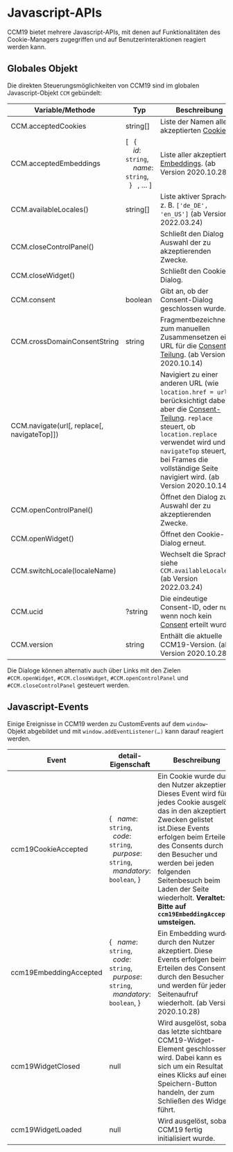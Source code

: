# Javascript-APIs

CCM19 bietet mehrere Javascript-APIs, mit denen auf Funktionalitäten des Cookie-Managers zugegriffen und auf Benutzerinteraktionen reagiert werden kann.

## Globales Objekt

Die direkten Steuerungsmöglichkeiten von CCM19 sind im globalen Javascript-Objekt `CCM` gebündelt:

| Variable/Methode                              | Typ                                                          | Beschreibung                                                                                                                                                                                                                                                                                                                          |
| --------------------------------------------- | ------------------------------------------------------------ | ------------------------------------------------------------------------------------------------------------------------------------------------------------------------------------------------------------------------------------------------------------------------------------------------------------------------------------- |
| CCM.acceptedCookies                           | string\[]                                                    | Liste der Namen aller akzeptierten [Cookies](https://www.ccm19.de/glossar/13-Cookies.html#13).                                                                                                                                                                                                                                        |
| CCM.acceptedEmbeddings                        | \[   {     *id*: `string`,     *name*: `string`,   }   , … ] | Liste aller akzeptierten [Embeddings](https://docs.ccm19.de/funktionen/cookies-und-andere/). (ab Version 2020.10.28)                                                                                                                                                                                                                  |
| CCM.availableLocales()                        | string\[]                                                    | Liste aktiver Sprachen – z. B. `['de_DE', 'en_US']` (ab Version 2022.03.24)                                                                                                                                                                                                                                                           |
| CCM.closeControlPanel()                       |                                                              | Schließt den Dialog zur Auswahl der zu akzeptierenden Zwecke.                                                                                                                                                                                                                                                                         |
| CCM.closeWidget()                             |                                                              | Schließt den Cookie-Dialog.                                                                                                                                                                                                                                                                                                           |
| CCM.consent                                   | boolean                                                      | Gibt an, ob der Consent-Dialog geschlossen wurde.                                                                                                                                                                                                                                                                                     |
| CCM.crossDomainConsentString                  | string                                                       | Fragmentbezeichner zum manuellen Zusammensetzen einer URL für die [Consent-Teilung](../system-und-co/consent-speicherung.md#consent-teilung). (ab Version 2020.10.14)                                                                                                                                                                 |
| CCM.navigate(url\[, replace\[, navigateTop]]) |                                                              | Navigiert zu einer anderen URL (wie `location.href = url`), berücksichtigt dabei aber die [Consent-Teilung](../system-und-co/consent-speicherung.md#consent-teilung). `replace` steuert, ob `location.replace` verwendet wird und `navigateTop` steuert, ob bei Frames die vollständige Seite navigiert wird. (ab Version 2020.10.14) |
| CCM.openControlPanel()                        |                                                              | Öffnet den Dialog zur Auswahl der zu akzeptierenden Zwecke.                                                                                                                                                                                                                                                                           |
| CCM.openWidget()                              |                                                              | Öffnet den Cookie-Dialog erneut.                                                                                                                                                                                                                                                                                                      |
| CCM.switchLocale(localeName)                  |                                                              | Wechselt die Sprache – siehe `CCM.availableLocales()` (ab Version 2022.03.24)                                                                                                                                                                                                                                                         |
| CCM.ucid                                      | ?string                                                      | Die eindeutige Consent-ID, oder null, wenn noch kein [Consent](https://www.ccm19.de/glossar/10-Consent.html#10) erteilt wurde.                                                                                                                                                                                                        |
| CCM.version                                   | string                                                       | Enthält die aktuelle CCM19-Version. (ab Version 2020.10.28)                                                                                                                                                                                                                                                                           |

Die Dialoge können alternativ auch über Links mit den Zielen `#CCM.openWidget`, `#CCM.closeWidget`, `#CCM.openControlPanel` und `#CCM.closeControlPanel` gesteuert werden.

## Javascript-Events

Einige Ereignisse in CCM19 werden zu CustomEvents auf dem `window`-Objekt abgebildet und mit `window.addEventListener(…)` kann darauf reagiert werden.

| Event                  | detail-Eigenschaft                                                                           | Beschreibung                                                                                                                                                                                                                                                                                                                                                  |
| ---------------------- | -------------------------------------------------------------------------------------------- | ------------------------------------------------------------------------------------------------------------------------------------------------------------------------------------------------------------------------------------------------------------------------------------------------------------------------------------------------------------- |
| ccm19CookieAccepted    | {   *name*: `string`,   *code*: `string`,   *purpose*: `string`,   *mandatory*: `boolean`, } | Ein Cookie wurde durch den Nutzer akzeptiert. Dieses Event wird für jedes Cookie ausgelöst, das in den akzeptierten Zwecken gelistet ist.Diese Events erfolgen beim Erteilen des Consents durch den Besucher und werden bei jeden folgenden Seitenbesuch beim Laden der Seite wiederholt. **Veraltet: Bitte auf** **`ccm19EmbeddingAccepted`** **umsteigen.** |
| ccm19EmbeddingAccepted | {   *name*: `string`,   *code*: `string`,   *purpose*: `string`,   *mandatory*: `boolean`, } | Ein Embedding wurde durch den Nutzer akzeptiert. Diese Events erfolgen beim Erteilen des Consents durch den Besucher und werden für jeden Seitenaufruf wiederholt. (ab Version 2020.10.28)                                                                                                                                                                    |
| ccm19WidgetClosed      | null                                                                                         | Wird ausgelöst, sobald das letzte sichtbare CCM19-Widget-Element geschlossen wird. Dabei kann es sich um ein Resultat eines Klicks auf einen Speichern-Button handeln, der zum Schließen des Widgets führt.                                                                                                                                                   |
| ccm19WidgetLoaded      | null                                                                                         | Wird ausgelöst, sobald CCM19 fertig initialisiert wurde.                                                                                                                                                                                                                                                                                                      |
